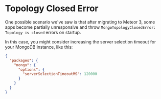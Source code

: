 # Topology Closed Error

One possible scenario we've saw is that after migrating to Meteor 3, some apps become partially unresponsive and throw `MongoTopologyClosedError: Topology is closed` errors on startup.

In this case, you might consider increasing the server selection timeout for your MongoDB instance, like this:

```json
{
  "packages": {
    "mongo": {
      "options": {
        "serverSelectionTimeoutMS": 120000
      }
    }
  }
}
```